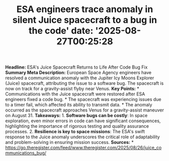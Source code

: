 ﻿---
title: "ESA engineers trace anomaly in silent Juice spacecraft to a bug in the code'
date: '2025-08-27T00:25:28"
category: "Markets"
summary: ""
slug: "esa engineers trace anomaly in silent juice spacecraft to a "
source_urls:
  - "https://go.theregister.com/feed/www.theregister.com/2025/08/26/juice_communications_bug/"
seo:
  title: "ESA engineers trace anomaly in silent Juice spacecraft to a bug in the code | Hash n Hedge'
  description: '"
  keywords: ["news", "markets", "brief"]
---
**Headline:** ESA's Juice Spacecraft Returns to Life After Code Bug Fix  **Summary Meta Description:** European Space Agency engineers have resolved a communication anomaly with the Jupiter Icy Moons Explorer (Juice) spacecraft, attributing the issue to a software bug. The spacecraft is now on track for a gravity-assist flyby near Venus.  **Key Points:**  * Communications with the Juice spacecraft were restored after ESA engineers fixed a code bug. * The spacecraft was experiencing issues due to a timer fail, which affected its ability to transmit data. * The anomaly occurred as the spacecraft approaches Venus for a gravity-assist maneuver on August 31.  **Takeaways:**  1. **Software bugs can be costly**: In space exploration, even minor errors in code can have significant consequences, highlighting the importance of rigorous testing and quality assurance processes. 2. **Resilience is key to space missions**: The ESA's swift response to the Juice anomaly underscores the critical role of adaptability and problem-solving in ensuring mission success.  **Sources:**  * https://go.theregister.com/feed/www.theregister.com/2025/08/26/juice_communications_bug/ 

